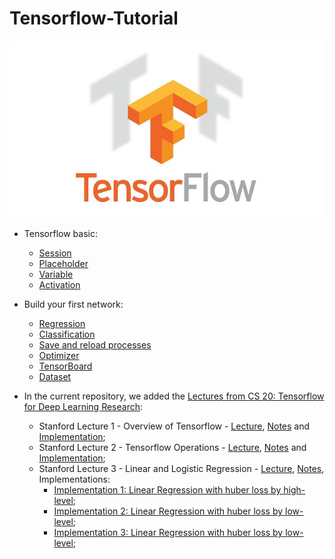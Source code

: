 # Tensorflow-Tutorial

![Screenshot](images/tf.jpeg)

* Tensorflow basic: 
  * [Session](11_session.py)
  * [Placeholder](12_placeholder.py)
  * [Variable](13_variable.py)
  * [Activation](14_activation.py)
  
* Build your first network:
  * [Regression](21_regression.py)
  * [Classification](22_classification.py)
  * [Save and reload processes](23_save_reload.py)
  * [Optimizer](24_optimizer.py)
  * [TensorBoard](25_tensorboard.py)
  * [Dataset](26_dataset.py)

* In the current repository, we added the [Lectures from CS 20: Tensorflow for Deep Learning Research](http://web.stanford.edu/class/cs20si/):
  * Stanford Lecture 1 - Overview of Tensorflow - [Lecture](https://github.com/cciprianmihai/Tensorflow-Tutorial/blob/master/Stanford%20Lecture%201%20-%20Overview%20of%20Tensorflow/Lecture%20-%20Overview%20of%20Tensorflow.pdf), [Notes](https://github.com/cciprianmihai/Tensorflow-Tutorial/blob/master/Stanford%20Lecture%201%20-%20Overview%20of%20Tensorflow/Notes%20-%20Overview%20of%20Tensorflow.pdf) and <A href='http://nbviewer.ipython.org/github/cciprianmihai/Tensorflow-Tutorial/blob/master/Stanford%20Lecture%201%20-%20Overview%20of%20Tensorflow/Overview%20of%20Tensorflow.ipynb'>Implementation</A>;
  * Stanford Lecture 2 - Tensorflow Operations - [Lecture](https://github.com/cciprianmihai/Tensorflow-Tutorial/blob/master/Stanford%20Lecture%202%20-%20Tensorflow%20Operations/Lecture%20-%20Tensorflow%20Operations.pdf), [Notes](https://github.com/cciprianmihai/Tensorflow-Tutorial/blob/master/Stanford%20Lecture%202%20-%20Tensorflow%20Operations/Notes%20-%20Tensorflow%20Operations.pdf) and <A href='http://nbviewer.ipython.org/github/cciprianmihai/Tensorflow-Tutorial/blob/master/Stanford%20Lecture%202%20-%20Tensorflow%20Operations/Tensorflow%20Operations.ipynb'>Implementation</A>;
   * Stanford Lecture 3 - Linear and Logistic Regression - [Lecture](https://github.com/cciprianmihai/Tensorflow-Tutorial/blob/master/Stanford%20Lecture%203%20-%20Linear%20and%20Logistic%20Regression/Lecture%20-%20Linear%20and%20Logistic%20Regression.pdf), [Notes](https://github.com/cciprianmihai/Tensorflow-Tutorial/blob/master/Stanford%20Lecture%203%20-%20Linear%20and%20Logistic%20Regression/Notes%20-%20Linear%20and%20Logistic%20Regression.pdf), Implementations:
      * <A href='http://nbviewer.ipython.org/github/cciprianmihai/Tensorflow-Tutorial/blob/master/Stanford%20Lecture%203%20-%20Linear%20and%20Logistic%20Regression/Linear%20Regression%20with%20huber%20loss%20by%20high%20level.ipynb'>Implementation 1: Linear Regression with huber loss by high-level</A>;
      * <A href='http://nbviewer.ipython.org/github/cciprianmihai/Tensorflow-Tutorial/blob/master/Stanford%20Lecture%203%20-%20Linear%20and%20Logistic%20Regression/Linear%20Regression%20with%20huber%20loss%20by%20low%20level.ipynb'>Implementation 2: Linear Regression with huber loss by low-level</A>;
      * <A href='http://nbviewer.ipython.org/github/cciprianmihai/Tensorflow-Tutorial/blob/master/Stanford%20Lecture%203%20-%20Linear%20and%20Logistic%20Regression/Linear%20Regression%20with%20mse%20loss.ipynb'>Implementation 3: Linear Regression with huber loss by low-level</A>;
            
      
      


